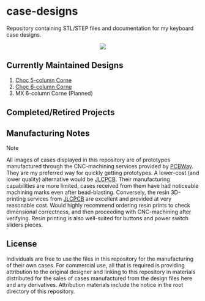 # case-designs
Repository containing STL/STEP files and documentation for my keyboard case designs.  

<p align="center">
<a href="https://discord.gg/P8n4zPxJH5">
  <img src="https://img.shields.io/discord/637535684122509312?color=%237289da&label=%20&logo=discord&logoColor=%23fff&style=for-the-badge" />
</a>
</p>

## Currently Maintained Designs
1. [Choc 5-column Corne](/corne/5-column%20Choc)
2. [Choc 6-column Corne](/corne/6-column%20Choc)
3. MX 6-column Corne (Planned)
   
## Completed/Retired Projects

## Manufacturing Notes
> [!NOTE] 
>All images of cases displayed in this repository are of prototypes manufactured through the CNC-machining services provided by [PCBWay](https://pcbway.com). They are my preferred way for quickly getting prototypes. A lower-cost (and lower quality) alternative would be [JLCPCB](https://jlcpcb.com). Their manufacturing capabilities are more limited, cases received from them have had noticeable machining marks even after bead-blasting. Conversely, the resin 3D-printing services from [JLCPCB](https://jlcpcb.com) are excellent and provided at very reasonable cost. Would highly recommend ordering resin prints to check dimensional correctness, and then proceeding with CNC-machining after verifying. Resin printing is also well-suited for buttons and power switch sliders pieces.

## License
Individuals are free to use the files in this repository for the manufacturing of their own cases. For commercial use, all that is required is providing attribution to  the original designer and linking to this repository in materials distributed for the sales of cases manufactured from the design files here and any derivatives. Attribution materials include the notice in the root directory of this repository. 
